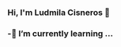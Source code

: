 ### Hi, I'm Ludmila Cisneros 👋
### -🌱 I’m currently learning ...
<!--
**LudmilaCisneros/LudmilaCisneros** is a ✨ _special_ ✨ repository because its `README.md` (this file) appears on your GitHub profile.



